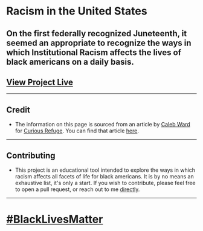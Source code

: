 # Racism in the United States

## On the first federally recognized Juneteenth, it seemed an appropriate to recognize the ways in which Institutional Racism affects the lives of black americans on a daily basis.

## [View Project Live](https://mccambley.github.io/US-Racism/)

---

## Credit

-   The information on this page is sourced from an article by [Caleb Ward](https://twitter.com/calebwward?lang=en) for [Curious Refuge](https://curiousrefuge.com/). You can find that article [here](https://curiousrefuge.com/blog/systemic-racism).

---

## Contributing

-   This project is an educational tool intended to explore the ways in which racism affects all facets of life for black americans. It is by no means an exhaustive list, it's only a start. If you wish to contribute, please feel free to open a pull request, or reach out to me [directly](https://twitter.com/JakeMcCambley).

---

# [#BlackLivesMatter](https://secure.actblue.com/donate/ms_blm_homepage_2019)
